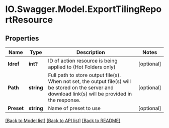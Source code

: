 # IO.Swagger.Model.ExportTilingReportResource
## Properties

Name | Type | Description | Notes
------------ | ------------- | ------------- | -------------
**Idref** | **int?** | ID of action resource is being applied to (Hot Folders only) | [optional] 
**Path** | **string** | Full path to store output file(s).  When not set, the output file(s) will be stored on the server and download link(s) will be provided in the response. | [optional] 
**Preset** | **string** | Name of preset to use | [optional] 

[[Back to Model list]](../README.md#documentation-for-models) [[Back to API list]](../README.md#documentation-for-api-endpoints) [[Back to README]](../README.md)

